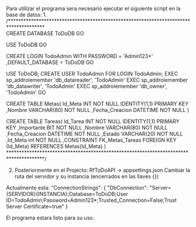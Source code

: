 Para utilizar el programa sera necesario ejecutar el siguiente script en la base de datos:
1.
/**************************************************************************************\
CREATE DATABASE ToDoDB
GO

USE ToDoDB
GO

CREATE LOGIN TodoAdmin WITH PASSWORD = 'Admin123*'
,DEFAULT_DATABASE = ToDoDB
GO

USE ToDoDB;
CREATE USER TodoAdmin FOR LOGIN TodoAdmin;
EXEC sp_addrolemember 'db_datareader', 'TodoAdmin'
EXEC sp_addrolemember 'db_datawriter', 'TodoAdmin'
EXEC sp_addrolemember 'db_owner', 'TodoAdmin'
GO

CREATE TABLE Metas(
	Id_Meta INT NOT NULL IDENTITY(1,1) PRIMARY KEY
	,Nombre VARCHAR(80) NOT NULL
	,Fecha_Creacion DATETIME NOT NULL
)

CREATE TABLE Tareas(
	Id_Tarea INT NOT NULL IDENTITY(1,1) PRIMARY KEY
	,Importante BIT NOT NULL
	,Nombre VARCHAR(80) NOT NULL
	,Fecha_Creacion DATETIME NOT NULL
	,Estado VARCHAR(20) NOT NULL
	,Id_Meta int NOT NULL
	,CONSTRAINT FK_Metas_Tareas FOREIGN KEY (Id_Meta) REFERENCES Metas(Id_Meta)
)
\**************************************************************************************/

2. Posteriormente en el Projecto: RfToDoAPI -> appsettings.json
Cambiar la ruta del servidor y su instancia (encerrados en las llaves {})

Actualmente esta: 
  "ConnectionStrings": {
    "DbConnection": "Server={SERVIDOR}\{INSTANCIA};Database=ToDoDB;User ID=TodoAdmin;Password=Admin123*;Trusted_Connection=False;Trust Server Certificate=true"
  }

El programa estara listo para su uso.
